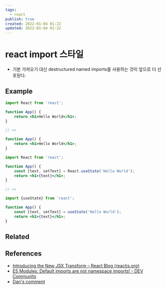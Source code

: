 ```yaml
---
tags:
  - react
publish: true
created: 2022-01-04 01:22
updated: 2022-01-04 01:22
---
```


# react import 스타일

- 기본 가져오기 대신 destructured named imports를 사용하는 것이 앞으로 더 선호된다.

## Example

```jsx
import React from 'react';

function App() {
	return <h1>Hello World</h1>;
}

// =>

function App() {
	return <h1>Hello World</h1>;
}
```

```jsx
import React from 'react';

function App() {
	const [text, setText] = React.useState('Hello World');
	return <h1>{text}</h1>;
}

// =>

import {useState} from 'react';

function App() {
	const [text, setText] = useState('Hello World');
	return <h1>{text}</h1>;
}
```

## Related

## References

- [Introducing the New JSX Transform – React Blog (reactjs.org)](https://reactjs.org/blog/2020/09/22/introducing-the-new-jsx-transform.html#removing-unused-react-imports)
- [ES Modules: Default imports are not namespace imports! - DEV Community](https://dev.to/mapleleaf/es6-modules-and-default-imports-p0)
- [Dan's comment](https://twitter.com/dan_abramov/status/1308739731551858689)
